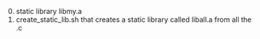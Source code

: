 0.	 static library libmy.a
1.	 create_static_lib.sh that creates a static library called liball.a from all the .c
